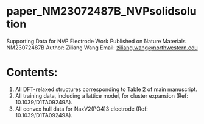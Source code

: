 # paper_NM23072487B_NVPsolidsolution
Supporting Data for NVP Electrode Work Published on Nature Materials NM23072487B
Author: Ziliang Wang
Email: ziliang.wang@northwestern.edu

# Contents:
1) All DFT-relaxed structures corresponding to Table 2 of main manuscript.
2) All training data, including a lattice model, for cluster expansion (Ref: 10.1039/D1TA09249A).
3) All convex hull data for NaxV2(PO4)3 electrode (Ref: 10.1039/D1TA09249A).
